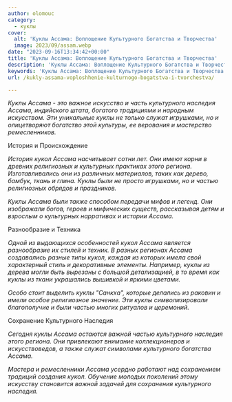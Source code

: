 ```yaml
---
author: olomouc
category:
  - куклы
cover:
  alt: 'Куклы Ассама: Воплощение Культурного Богатства и Творчества'
  image: 2023/09/assam.webp
date: "2023-09-16T13:34:42+00:00"
title: 'Куклы Ассама: Воплощение Культурного Богатства и Творчества'
description: 'Куклы Ассама: Воплощение Культурного Богатства и Творчества'
keywords: 'Куклы Ассама: Воплощение Культурного Богатства и Творчества'
url: /kukly-assama-voploshhenie-kulturnogo-bogatstva-i-tvorchestva/

---
```

_Куклы Ассама \- это важное искусство и часть культурного наследия Ассама, индийского штата, богатого традициями и народным искусством. Эти уникальные куклы не только служат игрушками, но и олицетворяют богатство этой культуры, ее верования и мастерство ремесленников._

История и Происхождение

_История кукол Ассама насчитывает сотни лет. Они имеют корни в древних религиозных и культурных практиках этого региона. Изготавливались они из различных материалов, таких как дерево, бамбук, ткань и глина. Куклы были не просто игрушками, но и частью религиозных обрядов и праздников._

_Куклы Ассама были также способом передачи мифов и легенд. Они изображали богов, героев и мифических существ, рассказывая детям и взрослым о культурных нарративах и истории Ассама._

Разнообразие и Техника

_Одной из выдающихся особенностей кукол Ассама является разнообразие их стилей и техник. В разных регионах Ассама создавались разные типы кукол, каждая из которых имела свой характерный стиль и декоративные элементы. Например, куклы из дерева могли быть вырезаны с большой детализацией, в то время как куклы из ткани украшались вышивкой и яркими цветами._

_Особо стоит выделить куклы "Санкха", которые делались из раковин и имели особое религиозное значение. Эти куклы символизировали благополучие и были частью многих ритуалов и церемоний._

Сохранение Культурного Наследия

_Сегодня куклы Ассама остаются важной частью культурного наследия этого региона. Они привлекают внимание коллекционеров и искусствоведов, а также служат символами культурного богатства Ассама._

_Мастера и ремесленники Ассама усердно работают над сохранением традиций создания кукол. Обучение молодых поколений этому искусству становится важной задачей для сохранения культурного наследия._
